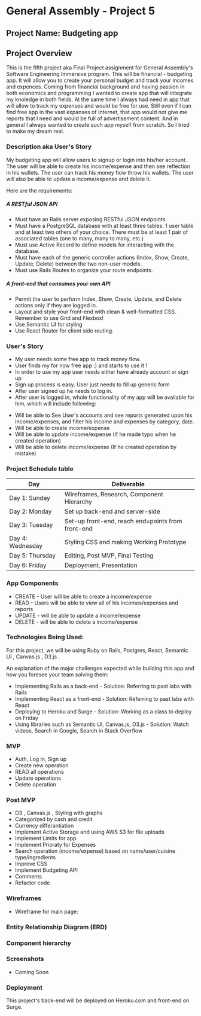 # General Assembly - Project 5

## Project Name: Budgeting app

## Project Overview
This is the fifth project aka Final Project assignment for General Assembly's Software Engineering Immersive program. This will be financial - budgeting app. It will allow you to create your personal budget and track your incomes and expences. Coming from financial background and having passion in both economics and programming I wanted to create app that will integrate my knoledge in both fields. At the same time I always had need in app that will allow to track my expenses and would be free for use. Still even if I can find free app in the vast expanses of Internet, that app would not give me reports that I need and would be full of advertisement content. And in general I always wanted to create such app myself from scratch.
So I tried to make my dream real.

### Description aka User's Story
My budgeting app will allow users to signup or login into his/her account. The user will be able to create his income/expense and then see reflection in his wallets. The user can track his money flow throw his wallets. The user will also be able to update a income/expense and delete it.

Here are the requirements: 

##### A RESTful JSON API
- Must have an Rails server exposing RESTful JSON endpoints.
- Must have a PostgreSQL database with at least three tables: 1 user table and at least two others of your choice. There must be at least 1 pair of associated tables (one to many, many to many, etc.)
- Must use Active Record to define models for interacting with the database.
- Must have each of the generic controller actions (Index, Show, Create, Update, Delete) between the two non-user models.
- Must use Rails Routes to organize your route endpoints.
##### A front-end that consumes your own API
- Permit the user to perform Index, Show, Create, Update, and Delete actions only if they are logged in.
- Layout and style your front-end with clean & well-formatted CSS. Remember to use Grid and Flexbox!
- Use Semantic UI for styling
- Use React Router for client side routing.

### User's Story

* My user needs some free app to track money flow.
* User finds my for now free app :) and starts to use it !
* In order to use my app user needs either have already account or sign up
* Sign up process is easy. User just needs to fill up generic form
* After user signed up he needs to log in.
* After user is logged in, whole functionality of my app will be available for him, which will include following: 
- Will be able to See User's accounts and see reports generated upon his income/expenses, and filter his income and expenses by category, date.
- Will be able to create income/expense
- Will be able to update income/expense (If he made typo when he created operation)
- Will be able to delete income/expense (If he created operation by mistake)

### Project Schedule table

Day | Deliverable
-----------------|----------------------------------------
Day 1: Sunday    |  Wireframes, Research, Component Hierarchy
Day 2: Monday | Set up back-end and server-side
Day 3: Tuesday  | Set-up front-end, reach end=points from front-end
Day 4: Wednesday    | Styling CSS and making Working Prototype
Day 5: Thursday    | Editing, Post MVP, Final Testing
Day 6: Friday    | Deployment, Presentation


### App Components	
* CREATE - User will be able to create a income/expense 
* READ - Users will be able to view all of his incomes/expenses and reports 
* UPDATE - will be able to update a income/expense 
* DELETE - will be able to delete a income/expense 

### Technologies Being Used:
For this project, we will be using Ruby on Rails, Postgres, React,  Semantic UI , Canvas.js , D3.js . 

An explanation of the major challenges expected while building this app and how you foresee your team solving them:
- Implementing Rails as a back-end -
    Solution: Referring to past labs with Rails
- Implementing React as a front-end -
    Solution: Referring to past labs with React
- Deploying to Heroku and Surge -
    Solution: Working as a class to deploy on Friday
- Using libraries such as Semantic UI, Canvas.js, D3.js -
    Solution: Watch videos, Search in Google, Search in Stack Overflow

### MVP
* Auth, Log in, Sign up
* Create new operation
* READ all operations 
* Update operations
* Delete operation 

### Post MVP
* D3 , Canvas.js , Styling with graphs
* Categorized by cash and credit
* Currency differantiation
* Implement Active Storage and using AWS S3 for file uploads
* Implement Limits for app
* Implement Prioraty for Expenses
* Search operation (income/expense) based on name/user/cuisine type/ingredients
* Improve CSS
* Implement Budgeting API
* Comments
* Refactor code

### Wireframes
- Wireframe for main page: 

### Entity Relationship Diagram (ERD)


### Component hierarchy


### Screenshots

- Coming Soon

### Deployment
This project's back-end will be deployed on Heroku.com and front-end on Surge. 
